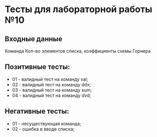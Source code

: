 # Тесты для лабораторной работы №10

## Входные данные
Команда
Кол-во элементов списка, коэффициенты схемы Горнера
 
## Позитивные тесты:
- 01 - валидный тест на команду  val;
- 02 - валидный тест на команду  ddx;
- 03 - валидный тест на команду  sum;
- 04 - валидный тест на команду  dvd;

## Негативные тесты:
- 01 - несуществующая команда;
- 02 - ошибка в вводе списка;
